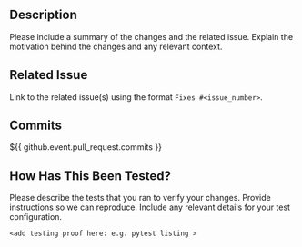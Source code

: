 ## Description
Please include a summary of the changes and the related issue. Explain the motivation behind the changes and any relevant context.

## Related Issue
Link to the related issue(s) using the format `Fixes #<issue_number>`.

## Commits
<!-- Commits will be listed automatically when the PR is created -->
${{ github.event.pull_request.commits }}

## How Has This Been Tested?
Please describe the tests that you ran to verify your changes. Provide instructions so we can reproduce. Include any relevant details for your test configuration.

```
<add testing proof here: e.g. pytest listing >
```
